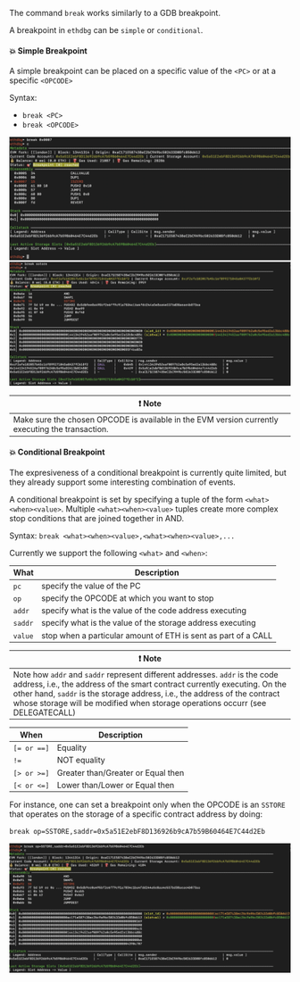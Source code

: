 The command `break` works similarly to a GDB breakpoint.

A breakpoint in `ethdbg` can be `simple` or `conditional`.

#### 💥 Simple Breakpoint
A simple breakpoint can be placed on a specific value of the `<PC>` or at a specific `<OPCODE>`

Syntax: 

 + `break <PC>`
 + `break <OPCODE>` 

![](../../imgs/simple_break_pc.png)
![](../../imgs/simple_break_op.png)

| ❗️ Note                               | 
|------------------------------------------|
| Make sure the chosen OPCODE is available in the EVM version currently executing the transaction. |

#### 💥 Conditional Breakpoint

The expresiveness of a conditional breakpoint is currently quite limited, but they already support some interesting combination of events.

A conditional breakpoint is set by specifying a tuple of the form `<what><when><value>`.
Multiple `<what><when><value>` tuples create more complex stop conditions that are joined together in AND.

Syntax:  `break <what><when><value>,<what><when><value>,...`

Currently we support the following `<what>` and `<when>`:

| What | Description |
|-------------------|----------|
|`pc`    | specify the value of the PC                                    |
|`op`    | specify the OPCODE at which you want to stop                   |   
|`addr`  | specify what is the value of the code address executing        | 
|`saddr` | specify what is the value of the storage address executing     | 
|`value` | stop when a particular amount of ETH is sent as part of a CALL | 

| ❗️ Note                               | 
|------------------------------------------|
| Note how `addr` and `saddr` represent different addresses. `addr` is the code address, i.e., the address of the smart contract currently executing. On the other hand, `saddr` is the storage address, i.e., the address of the contract whose storage will be modified when storage operations occurr (see DELEGATECALL) |

| When | Description |
|-------------------|----------|
|`[= or ==]`  |  Equality                           |
| `!=`        |  NOT equality                       |
|`[> or >=]`  |  Greater than/Greater or Equal then |
|`[< or <=]`  |  Lower than/Lower or Equal then     |

For instance, one can set a breakpoint only when the OPCODE is an `SSTORE` that operates on the storage of a specific contract address by doing: 

```
break op=SSTORE,saddr=0x5a51E2ebF8D136926b9cA7b59B60464E7C44d2Eb
```

![](../../imgs/conditional_break_ex1.png)